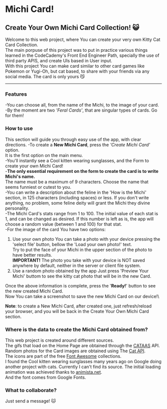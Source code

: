 # Michi Card!
## Create Your Own Michi Card Collection! :smiley_cat:

Welcome to this web project, where You can create your very own Kitty Cat Card Collection.\
The main porpuse of this project was to put in practice various things learned in the CodeCademy's Front End Engineer Path, specially the use of third party APIS, and create UIs based in User input.\
With this project You can make card similar to other card games like Pokemon or Yugi-Oh, but cat based, to share with your friends via any social media. The card is only yours :smirk_cat:
- - - 


### Features
-You can choose all, from the name of the Michi, to the image of your card.
-By the moment are two *'Feral Cards'*, that are singular types of cards. Go for them!


### How to use
This section will guide you through easy use of the app, with clear directions.
-To create a **New Michi Card**, press the *'Create Michi Card'* option.\
It is the first option on the main menu.\
-You'll instantly see a Cool kitten wearing sunglasses, and the Form to create your own Michi Card!\
-**The only essential requirement on the form to create the card is to write Michi's name.**\
The name must be a maximum of 9 characters. Choose the name that seems funniest or cutest to you.\
-You can write a description about the feline in the 'How is the Michi' section, in 125 characters (including spaces) or less. If you don't write anything, no problem, some feline deity will grant the Michi they divine personality.\
-The Michi Card's stats range from 1 to 100. The initial value of each stat is 1, and can be changed as desired. If this number is left as is, the app will choose a random value (between 1 and 100) for that stat.\
-For the image of the card You have two options:
1. Use your own photo
You can take a photo with your device pressing the 'select file' button, bellow the 'Load your own photo!' text.\
Try to put the face of your Michi in the upper section of the photo to have better results.\
**IMPORTANT!** The photo you take with your device is NOT saved anywhere by default, neither in the server or client file system.
2. Use a random photo obtained by the app
Just press 'Preview Your Michi' buttom to see the kitty cat photo that will be in the new Card.

Once the above information is complete, press the '**Ready!**' button to see the new created Michi Card. \
Now You can take a screenshot to save the new Michi Card on our device!\

**Note**: to create a New Michi Card, after created one, just refresh/reload your browser, and you will be back in the Create Your Own Michi Card section.

### Where is the data to create the Michi Card obtained from?
This web project is created around different sources.\
The gifs that load on the Home Page are obtained through the [CATAAS](https://cataas.com/) API.\
Random photos for the Card images are obtained using The [Cat API](https://thecatapi.com/).\
The icons are part of the free [Font Awesome](https://fontawesome.com/) collections.\
I found the Cool kitten wearing sunglasses many years ago on Google doing another project with cats. Currently I can't find its source. The initial loading animation was achieved thanks to [animista.net](https://animista.net/).\
And the font comes from Google Fonts.


### What to collaborate?
Just send a message! :cat:

